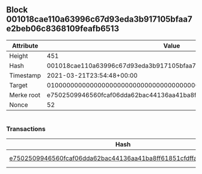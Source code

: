 ## Block 001018cae110a63996c67d93eda3b917105bfaa7e2beb06c8368109feafb6513

Attribute | Value
--- | ---
Height | 451
Hash | 001018cae110a63996c67d93eda3b917105bfaa7e2beb06c8368109feafb6513
Timestamp | 2021-03-21T23:54:48+00:00
Target | 0100000000000000000000000000000000000000000000000000000000000000
Merke root | e7502509946560fcaf06dda62bac44136aa41ba8ff61851cfdffa4cf7e859de3
Nonce | 52

```

```

### Transactions

Hash | Amount
--- | ---
[e7502509946560fcaf06dda62bac44136aa41ba8ff61851cfdffa4cf7e859de3](e7502509946560fcaf06dda62bac44136aa41ba8ff61851cfdffa4cf7e859de3.md) | 10.00000000 SKEPTI 
